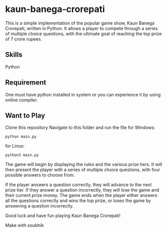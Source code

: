 # kaun-banega-crorepati
This is a simple implementation of the popular game show, Kaun Banega Crorepati, written in Python.
It allows a player to compete through a series of multiple choice questions, with the ultimate goal of reaching the top prize of 7 crore rupees.

## Skills
Python

## Requirement
One must have python installed in system or you can experience it by using online compiler.

## Want to Play
Clone this repository 
Navigate to this folder and run the file 
for Windows:

```python main.py ```
    
for Linux:

```python3 main.py```

The game will begin by displaying the rules and the various prize tiers. It will then present the player with a series of multiple choice questions, with four possible answers to choose from.

If the player answers a question correctly, they will advance to the next prize tier. If they answer a question incorrectly, they will lose the game and their current prize money. The game ends when the player either answers all the questions correctly and wins the top prize, or loses the game by answering a question incorrectly.

Good luck and have fun playing Kaun Banega Crorepati!

Make with soubhik